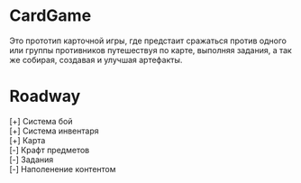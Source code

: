 # CardGame
 
Это прототип карточной игры, где предстаит сражаться против одного или группы противников путешествуя по карте, выполняя задания, а так же собирая, создавая и улучшая артефакты.

# Roadway

[+] Система бой </br>
[+] Система инвентаря </br>
[+] Карта </br>
[-] Крафт предметов </br>
[-] Задания </br>
[-] Наполенение контентом </br>